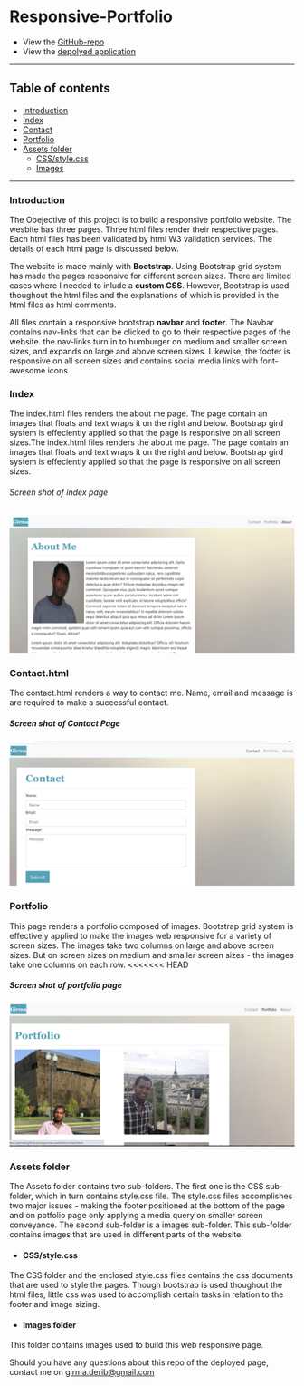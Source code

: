 # Responsive-Portfolio
* View the [GitHub-repo](https://github.com/girmaD/Responsive_Portfolio)
* View the [depolyed application](https://girmad.github.io/Responsive_Portfolio/index.html)
___
## Table of contents
* [Introduction](#Introduction)
* [Index](#Index)
* [Contact](#Contact)
* [Portfolio](#Portfolio)
* [Assets folder](#Assets-folder)
    * [CSS/style.css](#css)
    * [Images](#Images)
______
### Introduction
The Obejective of this project is to build a responsive portfolio website. The wesbite has three pages. Three html files render their respective pages. Each html files has been validated by html W3 validation services. The details of each html page is discussed below.

The website is made mainly with **Bootstrap**. Using Bootstrap grid system has made the pages responsive for different screen sizes. There are limited cases where I needed to inlude a **custom CSS**. However, Bootstrap is used thoughout the html files and the explanations of which is provided in the html files as html comments.

All files contain a responsive bootstrap **navbar** and **footer**. The Navbar contains nav-links that can be clicked to go to their respective pages of the website. the nav-links turn in to humburger on medium and smaller screen sizes, and expands on large and above screen sizes. Likewise, the footer is responsive on all screen sizes and contains social media links with font-awesome icons.

### Index
The index.html files renders the about me page. The page contain an images that floats and text wraps it on the right and below. Bootstrap gird system is effeciently applied so that the page is responsive on all screen sizes.The index.html files renders the about me page. The page contain an images that floats and text wraps it on the right and below. Bootstrap gird system is effeciently applied so that the page is responsive on all screen sizes. 
###### Screen shot of index page
![Alt text](./assets/images/index.png)

### Contact.html
The contact.html renders a way to contact me. Name, email and message is are required to make a successful contact.
##### Screen shot of Contact Page
![Alt text](./assets/images/contact.png)

### Portfolio
This page renders a portfolio composed of images. Bootstrap grid system is effectively applied to make the images web responsive for a variety of screen sizes. The images take two columns on large and above screen sizes. But on screen sizes on medium and smaller screen sizes - the images take one columns on each row.
<<<<<<< HEAD
##### Screen shot of portfolio page
![Alt text](./assets/images/portfolio.png)

### Assets folder
The Assets folder contains two sub-folders. The first one is the CSS sub-folder, which in turn contains style.css file. The style.css files accomplishes two major issues - making the footer positioned at the bottom of the page and on potfolio page only applying a media query on smaller screen conveyance. The second sub-folder is a images sub-folder. This sub-folder contains images that are used in different parts of the website.

* #### CSS/style.css
The CSS folder and the enclosed style.css files contains the css documents that are used to style the pages. Though bootstrap is used thoughout the html files, little css was used to accomplish certain tasks in relation to the footer and image sizing.


* #### Images folder
This folder contains images used to build this web responsive page.

Should you have any questions about this repo of the deployed page, contact me on [girma.derib@gmail.com](mailto:girma.derib@gmail.com)

